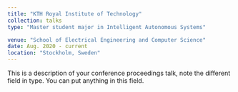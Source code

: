 ```yaml
---
title: "KTH Royal Institute of Technology"
collection: talks
type: "Master student major in Intelligent Autonomous Systems"

venue: "School of Electrical Engineering and Computer Science"
date: Aug. 2020 - current
location: "Stockholm, Sweden"
---
```


This is a description of your conference proceedings talk, note the different field in type. You can put anything in this field.
